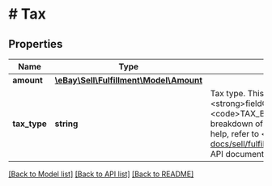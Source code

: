 # # Tax

## Properties

Name | Type | Description | Notes
------------ | ------------- | ------------- | -------------
**amount** | [**\eBay\Sell\Fulfillment\Model\Amount**](Amount.md) |  | [optional]
**tax_type** | **string** | Tax type. This field is only available when &lt;strong&gt;fieldGroups&lt;/strong&gt; is set to &lt;code&gt;TAX_BREAKDOWN&lt;/code&gt;. If the order has fees, a breakdown of the fees is also provided. For implementation help, refer to &lt;a href&#x3D;&#39;https://developer.ebay.com/api-docs/sell/fulfillment/types/sel:TaxTypeEnum&#39;&gt;eBay API documentation&lt;/a&gt; | [optional]

[[Back to Model list]](../../README.md#models) [[Back to API list]](../../README.md#endpoints) [[Back to README]](../../README.md)
